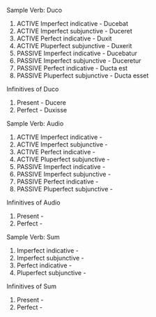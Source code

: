 Sample Verb: Duco

1. ACTIVE Imperfect indicative	- Ducebat
2. ACTIVE Imperfect subjunctive - Duceret
3. ACTIVE Perfect indicative - Duxit 	 
4. ACTIVE Pluperfect subjunctive - Duxerit
5. PASSIVE Imperfect indicative	-	Ducebatur	 
6. PASSIVE Imperfect subjunctive - Duceretur
7. PASSIVE Perfect indicative -	Ducta est
8. PASSIVE Pluperfect subjunctive - Ducta esset

Infinitives of Duco

1. Present - Ducere
2. Perfect - Duxisse

Sample Verb: Audio

1. ACTIVE Imperfect indicative	-	 
2. ACTIVE Imperfect subjunctive -
3. ACTIVE Perfect indicative -	 	 
4. ACTIVE Pluperfect subjunctive -
5. PASSIVE Imperfect indicative	-	 
6. PASSIVE Imperfect subjunctive -
7. PASSIVE Perfect indicative -	 	 
8. PASSIVE Pluperfect subjunctive -

Infinitives of Audio

1. Present -
2. Perfect -

Sample Verb: Sum

1. Imperfect indicative	-	 
2. Imperfect subjunctive -
3. Perfect indicative -	 	 
4. Pluperfect subjunctive -

Infinitives of Sum

1. Present -
2. Perfect -
